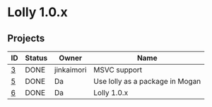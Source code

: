 # Lolly 1.0.x
## Projects
| ID | Status | Owner | Name |
|----|--------|-------|------|
| [3](3.md) | DONE | jinkaimori | MSVC support |
| [5](5.md) | DONE | Da | Use lolly as a package in Mogan |
| [6](6.md) | DONE | Da |  Lolly 1.0.x |
